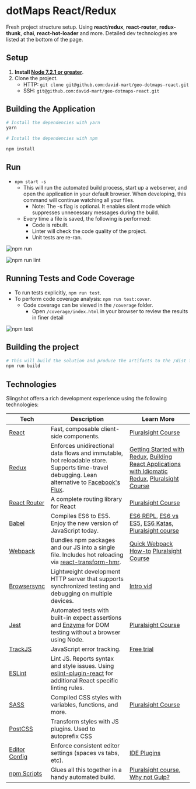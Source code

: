 # dotMaps React/Redux 

Fresh project structure setup. Using **react**/**redux**, **react-router**, **redux-thunk**, **chai**, **react-hot-loader** and more. 
Detailed dev technologies are listed at the bottom of the page.

## Setup
1. **Install [Node 7.2.1 or greater](https://nodejs.org)**.
2. Clone the project.
    - HTTP:     `git clone git@github.com:david-mart/geo-dotmaps-react.git`
    - SSH:      `git@github.com:david-mart/geo-dotmaps-react.git`

## Building the Application

```bash
# Install the dependencies with yarn
yarn

# Install the dependencies with npm

npm install
```

## Run

* `npm start -s`
    - This will run the automated build process, start up a webserver, and open the application in your default browser. When  developing, this command will continue watching all your files.
        * Note: The -s flag is optional. It enables silent mode which suppresses unnecessary messages during the build.
    - Every time a file is saved, the following is performed:
        * Code is rebuilt.
        * Linter will check the code quality of the project.
        * Unit tests are re-ran.

![npm run][npm-run]

[npm-run]: https://github.com/david-mart/geo-dotmaps-react/blob/master/docs/npm-run.png "npm start -s output"

![npm run lint][npm-run-lint]

[npm-run-lint]: https://github.com/david-mart/geo-dotmaps-react/blob/master/docs/npm-run-lint.png "npm start -s output"


## Running Tests and Code Coverage
* To run tests explicitly, `npm run test`.
* To perform code coverage analysis: `npm run test:cover`.
    * Code coverage can be viewed in the `/coverage` folder.
        * Open `/coverage/index.html` in your browser to review the results in finer detail

![npm test][npm-test]

[npm-test]: https://github.com/david-mart/geo-dotmaps-react/blob/master/docs/npm-test.png "npm run test:cover output"

## Building the project
```bash
# This will build the solution and produce the artifacts to the /dist folder
npm run build
```

## Technologies
Slingshot offers a rich development experience using the following technologies:

| **Tech** | **Description** |**Learn More**|
|----------|-------|---|
|  [React](https://facebook.github.io/react/)  |   Fast, composable client-side components.    | [Pluralsight Course](https://www.pluralsight.com/courses/react-flux-building-applications)  |
|  [Redux](http://redux.js.org) |  Enforces unidirectional data flows and immutable, hot reloadable store. Supports time-travel debugging. Lean alternative to [Facebook's Flux](https://facebook.github.io/flux/docs/overview.html).| [Getting Started with Redux](https://egghead.io/courses/getting-started-with-redux), [Building React Applications with Idiomatic Redux](https://egghead.io/courses/building-react-applications-with-idiomatic-redux), [Pluralsight Course](http://www.pluralsight.com/courses/react-redux-react-router-es6)|
|  [React Router](https://github.com/reactjs/react-router) | A complete routing library for React | [Pluralsight Course](https://www.pluralsight.com/courses/react-flux-building-applications) |
|  [Babel](http://babeljs.io) |  Compiles ES6 to ES5. Enjoy the new version of JavaScript today.     | [ES6 REPL](https://babeljs.io/repl/), [ES6 vs ES5](http://es6-features.org), [ES6 Katas](http://es6katas.org), [Pluralsight course](https://www.pluralsight.com/courses/javascript-fundamentals-es6)    |
| [Webpack](http://webpack.github.io) | Bundles npm packages and our JS into a single file. Includes hot reloading via [react-transform-hmr](https://www.npmjs.com/package/react-transform-hmr). | [Quick Webpack How-to](https://github.com/petehunt/webpack-howto) [Pluralsight Course](https://www.pluralsight.com/courses/webpack-fundamentals)|
| [Browsersync](https://www.browsersync.io/) | Lightweight development HTTP server that supports synchronized testing and debugging on multiple devices. | [Intro vid](https://www.youtube.com/watch?time_continue=1&v=heNWfzc7ufQ)|
| [Jest](https://facebook.github.io/jest/) | Automated tests with built-in expect assertions and [Enzyme](https://github.com/airbnb/enzyme) for DOM testing without a browser using Node. | [Pluralsight Course](https://www.pluralsight.com/courses/testing-javascript) |
| [TrackJS](https://trackjs.com/) | JavaScript error tracking. | [Free trial](https://my.trackjs.com/signup)|  
| [ESLint](http://eslint.org/)| Lint JS. Reports syntax and style issues. Using [eslint-plugin-react](https://github.com/yannickcr/eslint-plugin-react) for additional React specific linting rules. | |
| [SASS](http://sass-lang.com/) | Compiled CSS styles with variables, functions, and more. | [Pluralsight Course](https://www.pluralsight.com/courses/better-css)|
| [PostCSS](https://github.com/postcss/postcss) | Transform styles with JS plugins. Used to autoprefix CSS |
| [Editor Config](http://editorconfig.org) | Enforce consistent editor settings (spaces vs tabs, etc). | [IDE Plugins](http://editorconfig.org/#download) |
| [npm Scripts](https://docs.npmjs.com/misc/scripts)| Glues all this together in a handy automated build. | [Pluralsight course](https://www.pluralsight.com/courses/npm-build-tool-introduction), [Why not Gulp?](https://medium.com/@housecor/why-i-left-gulp-and-grunt-for-npm-scripts-3d6853dd22b8#.vtaziro8n)  |



